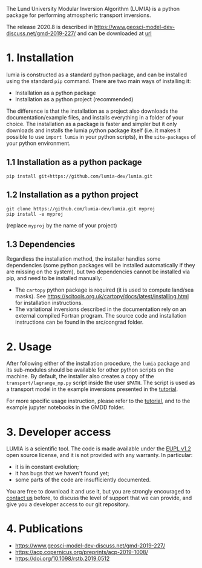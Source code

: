 The Lund University Modular Inversion Algorithm (LUMIA) is a python package for performing atmospheric transport inversions.

The release 2020.8 is described in https://www.geosci-model-dev-discuss.net/gmd-2019-227/ and can be downloaded at [url](lumia.202008.tar.gz)

# 1. Installation
lumia is constructed as a standard python package, and can be installed using the standard `pip` command.
There are two main ways of installing it:
- Installation as a python package
- Installation as a python project (recommended) 

The difference is that the installation as a project also downloads the documentation/example files, and installs everything in a folder of your choice. The installation as a package is faster and simpler but it only downloads and installs the lumia python package itself (i.e. it makes it possible to use `import lumia` in your python scripts), in the `site-packages` of your python environment.

## 1.1 Installation as a python package

`pip install git+https://github.com/lumia-dev/lumia.git`

## 1.2 Installation as a python project

    git clone https://github.com/lumia-dev/lumia.git myproj
    pip install -e myproj

(replace `myproj` by the name of your project)

## 1.3 Dependencies
Regardless the installation method, the installer handles some dependencies (some python packages will be installed automatically if they are missing on the system), but two dependencies cannot be installed via pip, and need to be installed manually:
- The `cartopy` python package is required (it is used to compute land/sea masks). See https://scitools.org.uk/cartopy/docs/latest/installing.html for installation instructions.
- The variational inversions described in the documentation rely on an external compiled Fortran program. The source code and installation instructions can be found in the src/congrad folder.


# 2. Usage

After following either of the installation procedure, the `lumia` package and its sub-modules should be available for other python scripts on the machine. By default, the installer also creates a copy of the `transport/lagrange_mp.py` script inside the user `$PATH`. The script is used as a transport model in the example inversions presented in the [tutorial](GMDD/var4d.html).

For more specific usage instruction, please refer to the [tutorial](GMDD/var4d.html), and to the example jupyter notebooks in the GMDD folder.

# 3. Developer access

LUMIA is a scientific tool. The code is made available under the [EUPL v1.2](LICENSE) open source license, and it is not provided with any warranty. In particular:
- it is in constant evolution;
- it has bugs that we haven't found yet;
- some parts of the code are insufficiently documented.

You are free to download it and use it, but you are strongly encouraged to [contact us](mailto:lumia@mail.nateko.lu.se) before, to discuss the level of support that we can provide, and give you a developer access to our git repository. 

# 4. Publications

- https://www.geosci-model-dev-discuss.net/gmd-2019-227/
- https://acp.copernicus.org/preprints/acp-2019-1008/
- https://doi.org/10.1098/rstb.2019.0512
